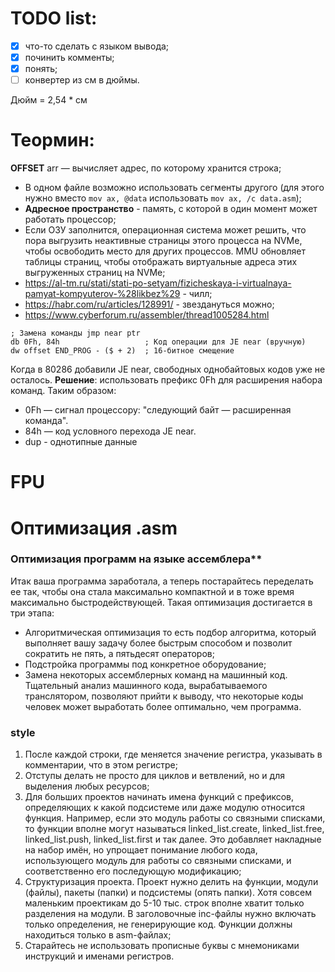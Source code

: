 # TODO list:
- [x] что-то сделать с языком вывода;
- [x] починить комменты;
- [x] понять;
- [ ] конвертер из см в дюймы.
  
Дюйм = 2,54 * см

# Теормин:
**OFFSET** arr — вычисляет адрес, по которому хранится строка;
* В одном файле возможно использовать сегменты другого (для этого нужно вместо ``mov ax, @data`` использовать ``mov ax, /c data.asm``);
* **Адресное пространство** - память, с которой в один момент может работать процессор;
* Если ОЗУ заполнится, операционная система может решить, что пора выгрузить неактивные страницы этого процесса на NVMe, чтобы освободить место для других процессов. MMU обновляет таблицы страниц, чтобы отображать виртуальные адреса этих выгруженных страниц на NVMe;
* https://al-tm.ru/stati/stati-po-setyam/fizicheskaya-i-virtualnaya-pamyat-kompyuterov-%28likbez%29 - чилл;
* https://habr.com/ru/articles/128991/ - звездануться можно;
* https://www.cyberforum.ru/assembler/thread1005284.html

```x86asm
; Замена команды jmp near ptr
db 0Fh, 84h                   ; Код операции для JE near (вручную)
dw offset END_PROG - ($ + 2)  ; 16-битное смещение
```
Когда в 80286 добавили JE near, свободных однобайтовых кодов уже не осталось. **Решение**: использовать префикс 0Fh для расширения набора команд.
Таким образом:
- 0Fh — сигнал процессору: "следующий байт — расширенная команда".
- 84h — код условного перехода JE near.
- dup - однотипные данные

# FPU 

# Оптимизация .asm
### Оптимизация программ на языке ассемблера**
Итак ваша программа заработала, а теперь постарайтесь переделать ее так, чтобы она стала максимально компактной и в тоже время максимально быстродействующей.
Такая оптимизация достигается в три этапа:
* Алгоритмическая оптимизация то есть подбор алгоритма, который выполняет вашу задачу более быстрым способом и позволит сократить не пять, а пятьдесят операторов;
* Подстройка программы под конкретное оборудование;
* Замена некоторых ассемблерных команд на машинный код. Тщательный анализ машинного кода, вырабатываемого транслятором, позволяют прийти к выводу, что некоторые коды человек может выработать более оптимально, чем программа.

### style
1. После каждой строки, где меняется значение регистра, указывать в комментарии, что в этом регистре;
2. Отступы делать не просто для циклов и ветвлений, но и для выделения любых ресурсов;
3. Для больших проектов начинать имена функций с префиксов, определяющих к какой подсистеме или даже модулю относится функция. Например, если это модуль работы со связными списками, то функции вполне могут называться linked_list.create, linked_list.free, linked_list.push, linked_list.first и так далее. Это добавляет накладные на набор имён, но упрощает понимание любого кода, использующего модуль для работы со связными списками, и соответственно его последующую модификацию;
4. Структуризация проекта. Проект нужно делить на функции, модули (файлы), пакеты (папки) и подсистемы (опять папки). Хотя совсем маленьким проектикам до 5-10 тыс. строк вполне хватит только разделения на модули. В заголовочные inc-файлы нужно включать только определения, не генерирующие код. Функции должны находиться только в asm-файлах;
5. Старайтесь не использовать прописные буквы с мнемониками инструкций и именами регистров.